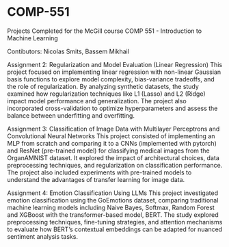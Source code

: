 # COMP-551
Projects Completed for the McGill course COMP 551 - Introduction to Machine Learning

Contibutors: Nicolas Smits, Bassem Mikhail

Assignment 2: Regularization and Model Evaluation (Linear Regression)
This project focused on implementing linear regression with non-linear Gaussian basis functions to explore model complexity, bias-variance tradeoffs, and the role of regularization. By analyzing synthetic datasets, the study examined how regularization techniques like L1 (Lasso) and L2 (Ridge) impact model performance and generalization. The project also incorporated cross-validation to optimize hyperparameters and assess the balance between underfitting and overfitting.

Assignment 3: Classification of Image Data with Multilayer Perceptrons and Convolutional Neural Networks
This project consisted of implementing an MLP from scratch and comparing it to a CNNs (implemented with pytorch) and ResNet (pre-trained model) for classifying medical images from the OrganAMNIST dataset. It explored the impact of architectural choices, data preprocessing techniques, and regularization on classification performance. The project also included experiments with pre-trained models to understand the advantages of transfer learning for image data.

Assignment 4: Emotion Classification Using LLMs
This project investigated emotion classification using the GoEmotions dataset, comparing traditional machine learning models including Naive Bayes, Softmax, Random Forest and XGBoost with the transformer-based model, BERT. The study explored preprocessing techniques, fine-tuning strategies, and attention mechanisms to evaluate how BERT’s contextual embeddings can be adapted for nuanced sentiment analysis tasks.

